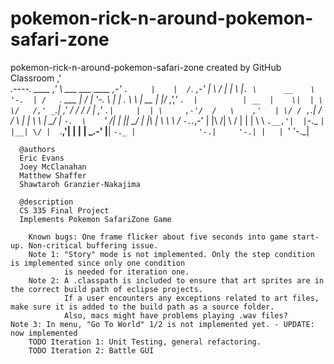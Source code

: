 # pokemon-rick-n-around-pokemon-safari-zone      
pokemon-rick-n-around-pokemon-safari-zone created by GitHub Classroom
                                  ,'\
    _.----.        ____         ,'  _\   ___    ___     ____
_,-'       `.     |    |  /`.   \,-'    |   \  /   |   |    \  |`.
\      __    \    '-.  | /   `.  ___    |    \/    |   '-.   \ |  |
 \.    \ \   |  __  |  |/    ,','_  `.  |          | __  |    \|  |
   \    \/   /,' _`.|      ,' / / / /   |          ,' _`.|     |  |
    \     ,-'/  /   \    ,'   | \/ / ,`.|         /  /   \  |     |
     \    \ |   \_/  |   `-.  \    `'  /|  |    ||   \_/  | |\    |
      \    \ \      /       `-.`.___,-' |  |\  /| \      /  | |   |
       \    \ `.__,'|  |`-._    `|      |__| \/ |  `.__,'|  | |   |
        \_.-'       |__|    `-._ |              '-.|     '-.| |   |
                                `'                            '-._|
                                
      @authors  
      Eric Evans
      Joey McClanahan
      Matthew Shaffer
      Shawtaroh Granzier-Nakajima
                
      @description
      CS 335 Final Project
      Implements Pokemon SafariZone Game
                
		Known bugs: One frame flicker about five seconds into game start-up. Non-critical buffering issue.
		Note 1:	"Story" mode is not implemented. Only the step condition is implemented since only one condition
				is needed for iteration one.
		Note 2: A .classpath is included to ensure that art sprites are in the correct build path of eclipse projects.
				If a user encounters any exceptions related to art files, make sure it is added to the build path as a source folder.
				Also, macs might have problems playing .wav files?
    Note 3: In menu, "Go To World" 1/2 is not implemented yet. - UPDATE: now implemented
		TODO Iteration 1: Unit Testing, general refactoring.
		TODO Iteration 2: Battle GUI
    
